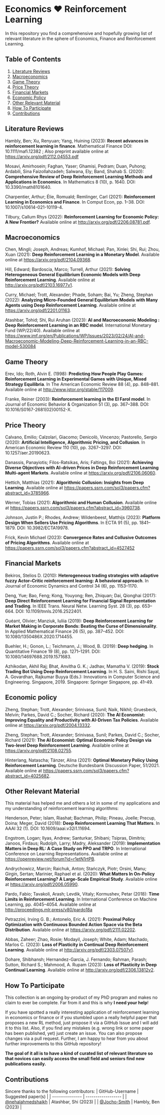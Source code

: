 # Economics ❤️ Reinforcement Learning
In this repository you find a comprehensive and hopefully growing list of relevant literature in the sphere of Economics, Finance and Reinforcement Learning.

## Table of Contents
1. [Literature Reviews](#literature-reviews)
2. [Macroeconomics](#macroeconomics)
3. [Game Theory](#game-theory)
4. [Price Theory](#algorithmic-pricing)
5. [Financial Markets](#financial-markets)
6. [Economic Policy](#economic-policy)
7. [Other Relevant Material](#other-relevant-material)
8. [How To Participate](#how-to-participate)
9. [Contributions](#contributions)

## Literature Reviews <a name="literature-reviews"></a>

Hambly, Ben; Xu, Renyuan; Yang, Huining (2023): **Recent advances in reinforcement learning in finance**. Mathematical Finance DOI: 10.1111/mafi.12382 ; Also preprint available online at https://arxiv.org/pdf/2112.04553.pdf

Mosavi, Amirhosein; Faghan, Yaser; Ghamisi, Pedram; Duan, Puhong; Ardabili, Sina Faizollahzadeh; Salwana, Ely; Band, Shahab S. (2020): **Comprehensive Review of Deep Reinforcement Learning Methods and Applications in Economics**. In Mathematics 8 (10), p. 1640. DOI: 10.3390/math8101640.

Charpentier, Arthur; Élie, Romuald; Remlinger, Carl (2021): **Reinforcement Learning in Economics and Finance**. In Comput Econ, pp. 1–38. DOI: 10.1007/s10614-021-10119-4.

Tilbury, Callum Rhys (2022): **Reinforcement Learning for Economic Policy: A New Frontier?** Available online at http://arxiv.org/pdf/2206.08781.pdf.

## Macroeconomics <a name="macroeconomics"></a>
Chen, Mingli; Joseph, Andreas; Kumhof, Michael; Pan, Xinlei; Shi, Rui; Zhou, Xuan (2021): **Deep Reinforcement Learning in a Monetary Model**. Available online at https://arxiv.org/pdf/2104.09368.

Hill, Edward; Bardoscia, Marco; Turrell, Arthur (2021): **Solving Heterogeneous General Equilibrium Economic Models with Deep Reinforcement Learning**. Available online at http://arxiv.org/pdf/2103.16977v1.

Curry, Michael; Trott, Alexander; Phade, Soham; Bai, Yu; Zheng, Stephan (2022): **Analyzing Micro-Founded General Equilibrium Models with Many Agents using Deep Reinforcement Learning**. Available online at https://arxiv.org/pdf/2201.01163.

Atashbar, Tohid; Shi, Rui Aruhan (2023): **AI and Macroeconomic Modeling : Deep Reinforcement Learning in an RBC model**. International Monetary Fund (WP/22/40). Available online at https://www.imf.org/en/Publications/WP/Issues/2023/02/24/AI-and-Macroeconomic-Modeling-Deep-Reinforcement-Learning-in-an-RBC-model-530084

## Game Theory <a name="game-theory"></a>
Erev, Ido; Roth, Alvin E. (1998): **Predicting How People Play Games: Reinforcement Learning in Experimental Games with Unique, Mixed Strategy Equilibria**. In The American Economic Review 88 (4), pp. 848–881. Available online at http://www.jstor.org/stable/117009.

Franke, Reiner (2003): **Reinforcement learning in the El Farol model**. In Journal of Economic Behavior & Organization 51 (3), pp. 367–388. DOI: 10.1016/S0167-2681(02)00152-X.

## Price Theory <a name="algorithmic-pricing"></a>
Calvano, Emilio; Calzolari, Giacomo; Denicolò, Vincenzo; Pastorello, Sergio (2020): **Artificial Intelligence, Algorithmic Pricing, and Collusion**. In American Economic Review 110 (10), pp. 3267–3297. DOI: 10.1257/aer.20190623.

Danassis, Panayiotis; Filos-Ratsikas, Aris; Faltings, Boi (2021): **Achieving Diverse Objectives with AI-driven Prices in Deep Reinforcement Learning Multi-agent Markets**. Available online at https://arxiv.org/pdf/2106.06060.

Hettich, Matthias (2021): **Algorithmic Collusion: Insights from Deep Learning**. Available online at https://papers.ssrn.com/sol3/papers.cfm?abstract_id=3785966.

Werner, Tobias (2021): **Algorithmic and Human Collusion**. Available online at https://papers.ssrn.com/sol3/papers.cfm?abstract_id=3960738.

Johnson, Justin P.; Rhodes, Andrew; Wildenbeest, Matthijs (2023): **Platform Design When Sellers Use Pricing Algorithms**. In ECTA 91 (5), pp. 1841–1879. DOI: 10.3982/ECTA19978.

Frick, Kevin Michael (2023): **Convergence Rates and Collusive Outcomes of Pricing Algorithms**. Available online at https://papers.ssrn.com/sol3/papers.cfm?abstract_id=4527452

## Financial Markets <a name="financial-markets"></a>
Bekiros, Stelios D. (2010): **Heterogeneous trading strategies with adaptive fuzzy Actor–Critic reinforcement learning: A behavioral approach**. In Journal of Economic Dynamics and Control 34 (6), pp. 1153–1170.

Deng, Yue; Bao, Feng; Kong, Youyong; Ren, Zhiquan; Dai, Qionghai (2017): **Deep Direct Reinforcement Learning for Financial Signal Representation and Trading**. In IEEE Trans. Neural Netw. Learning Syst. 28 (3), pp. 653–664. DOI: 10.1109/tnnls.2016.2522401.

Guéant, Olivier; Manziuk, Iuliia (2019): **Deep Reinforcement Learning for Market Making in Corporate Bonds: Beating the Curse of Dimensionality**. In Applied Mathematical Finance 26 (5), pp. 387–452. DOI: 10.1080/1350486X.2020.1714455.

Buehler, H.; Gonon, L.; Teichmann, J.; Wood, B. (2019): **Deep hedging**. In Quantitative Finance 19 (8), pp. 1271–1291. DOI: 10.1080/14697688.2019.1571683.

Azhikodan, Akhil Raj; Bhat, Anvitha G. K.; Jadhav, Mamatha V. (2019): **Stock Trading Bot Using Deep Reinforcement Learning**. In H. S. Saini, Rishi Sayal, A. Govardhan, Rajkumar Buyya (Eds.): Innovations in Computer Science and Engineering. Singapore, 2019. Singapore: Springer Singapore, pp. 41–49.

## Economic policy <a name="economic-policy"></a>
Zheng, Stephan; Trott, Alexander; Srinivasa, Sunil; Naik, Nikhil; Gruesbeck, Melvin; Parkes, David C.; Socher, Richard (2020): **The AI Economist: Improving Equality and Productivity with AI-Driven Tax Policies**. Available online at https://arxiv.org/pdf/2004.13332.

Zheng, Stephan; Trott, Alexander; Srinivasa, Sunil; Parkes, David C.; Socher, Richard (2021): **The AI Economist: Optimal Economic Policy Design via Two-level Deep Reinforcement Learning**. Available online at https://arxiv.org/pdf/2108.02755.

Hinterlang, Natascha; Tänzer, Alina (2021): **Optimal Monetary Policy Using Reinforcement Learning**. Deutsche Bundesbank Discussion Paper, 51/2021. Available online at https://papers.ssrn.com/sol3/papers.cfm?abstract_id=4025682.

## Other Relevant Material <a name="other-relevant-material"></a>
This material has helped me and others a lot in some of my applications and my understanding of reinforcement learning algorithms:

Henderson, Peter; Islam, Riashat; Bachman, Philip; Pineau, Joelle; Precup, Doina; Meger, David (2018): **Deep Reinforcement Learning That Matters**. In AAAI 32 (1). DOI: 10.1609/aaai.v32i1.11694.

Engstrom, Logan; Ilyas, Andrew; Santurkar, Shibani; Tsipras, Dimitris; Janoos, Firdaus; Rudolph, Larry; Madry, Aleksander (2019): **Implementation Matters in Deep RL: A Case Study on PPO and TRPO**. In International Conference on Learning Representations. Available online at https://openreview.net/forum?id=r1etN1rtPB.

Andrychowicz, Marcin; Raichuk, Anton; Stańczyk, Piotr; Orsini, Manu; Girgin, Sertan; Marinier, Raphael et al. (2020): **What Matters In On-Policy Reinforcement Learning? A Large-Scale Empirical Study**. Available online at https://arxiv.org/pdf/2006.05990.

Pardo, Fabio; Tavakoli, Arash; Levdik, Vitaly; Kormushev, Petar (2018): **Time Limits in Reinforcement Learning**. In International Conference on Machine Learning, pp. 4045–4054. Available online at http://proceedings.mlr.press/v80/pardo18a

Petrazzini, Irving G. B.; Antonelo, Eric A. (2021): **Proximal Policy Optimization with Continuous Bounded Action Space via the Beta Distribution**. Available online at https://arxiv.org/pdf/2111.02202.

Abbas, Zaheer; Zhao, Rosie; Modayil, Joseph; White, Adam; Machado, Marlos C. (2023): **Loss of Plasticity in Continual Deep Reinforcement Learning**. Available online at http://arxiv.org/pdf/2303.07507v1.

Dohare, Shibhansh; Hernandez-Garcia, J. Fernando; Rahman, Parash; Sutton, Richard S.; Mahmood, A. Rupam (2023): **Loss of Plasticity in Deep Continual Learning**. Available online at http://arxiv.org/pdf/2306.13812v2.

## How To Participate <a name="how-to-participate"></a>
This collection is an ongoing by-product of my PhD program and makes no claim to ever be complete. Far from it and this is why **I need your help**! 

If you have spotted a really interesting application of reinforcement learning in economics or finance or if you stumbled upon a really helpful paper that proposes a new RL method, just propose it via a GitHub Issue and I will add it to this list. Also, if you find any mistakes (e.g. wrong link or some paper has been published, yet) just create an issue. You can also propose changes via a pull request. Further, I am happy to hear from you about further improvements to this GitHub repository!

**The goal of it all is to have a kind of curated list of relevant literature so that novices can easily access the small field and seniors find new publications easily.**

## Contributions <a name="contributions"></a>

Sincere thanks to the following contributors:
| GitHub-Username | Suggested paper(s) |
| --------------- | ------------------ |
| [@nehalahmedshaikh](https://github.com/nehalahmedshaikh) | Atashbar, Shi (2023) |
| [@Jocho-Smith](https://github.com/Jocho-Smith) | Hambly, Ben (2023) |
